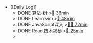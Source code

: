 - [[Daily Log]]
	- DONE 算法-树 >[🍅 36min](#agenda-pomo://?t=f-1685425588572-1500%2Cp-1685427523616-645)
	- DONE Learn vim >[🍅 48min](#agenda-pomo://?t=f-1685423447825-1500%2Cp-1685428180462-1340)
	- DONE JavaScript深入 >[🍅🍅 72min](#agenda-pomo://?t=f-1685429528945-1500%2Cf-1685431101308-1500%2Cp-1685432862971-1296)
	- DONE React技术揭秘 >[🍅 25min](#agenda-pomo://?t=f-1685447062697-1500)
	-